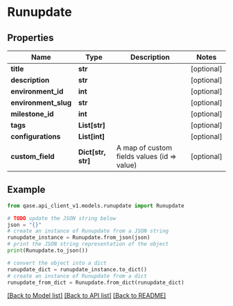 # Runupdate


## Properties

Name | Type | Description | Notes
------------ | ------------- | ------------- | -------------
**title** | **str** |  | [optional] 
**description** | **str** |  | [optional] 
**environment_id** | **int** |  | [optional] 
**environment_slug** | **str** |  | [optional] 
**milestone_id** | **int** |  | [optional] 
**tags** | **List[str]** |  | [optional] 
**configurations** | **List[int]** |  | [optional] 
**custom_field** | **Dict[str, str]** | A map of custom fields values (id &#x3D;&gt; value) | [optional] 

## Example

```python
from qase.api_client_v1.models.runupdate import Runupdate

# TODO update the JSON string below
json = "{}"
# create an instance of Runupdate from a JSON string
runupdate_instance = Runupdate.from_json(json)
# print the JSON string representation of the object
print(Runupdate.to_json())

# convert the object into a dict
runupdate_dict = runupdate_instance.to_dict()
# create an instance of Runupdate from a dict
runupdate_from_dict = Runupdate.from_dict(runupdate_dict)
```
[[Back to Model list]](../README.md#documentation-for-models) [[Back to API list]](../README.md#documentation-for-api-endpoints) [[Back to README]](../README.md)


